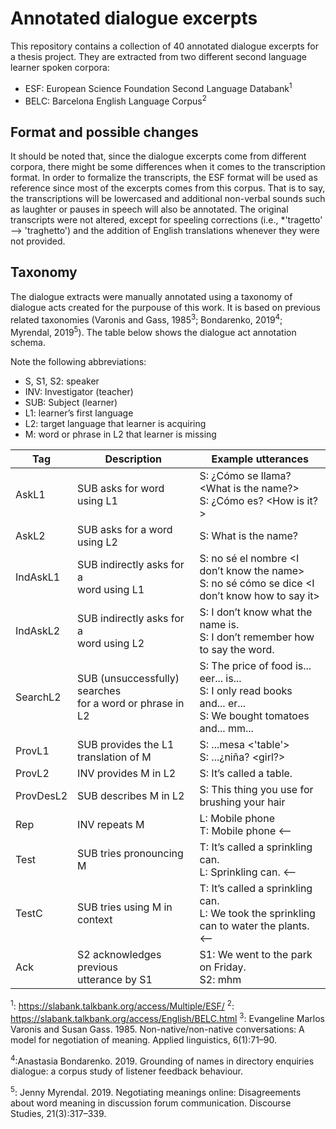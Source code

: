 # Annotated dialogue excerpts
This repository contains a collection of 40 annotated dialogue excerpts for a thesis project. They are extracted from two different second language learner spoken corpora: 

- ESF: European Science Foundation Second Language Databank<sup>1</sup>
- BELC: Barcelona English Language Corpus<sup>2</sup>

## Format and possible changes
It should be noted that, since the dialogue excerpts come from different corpora, there might be some differences when it comes to the transcription format. In order to formalize the transcripts, the ESF format will be used as reference since most of the excerpts comes from this corpus. That is to say, the transcriptions will be lowercased and additional non-verbal sounds such as laughter or pauses in speech will also be annotated. The original transcripts were not altered, except for speeling corrections (i.e., *'tragetto' --> 'traghetto') and the addition of English translations whenever they were not provided. 

## Taxonomy
The dialogue extracts were manually annotated using a taxonomy of dialogue acts created for the purpouse of this work. It is based on previous related taxonomies (Varonis and Gass, 1985<sup>3</sup>; Bondarenko, 2019<sup>4</sup>; Myrendal, 2019<sup>5</sup>). The table below shows the dialogue act annotation schema.

Note the following abbreviations:
- S, S1, S2: speaker
- INV: Investigator (teacher)
- SUB: Subject (learner)
- L1: learner’s first language
- L2: target language that learner is acquiring
- M: word or phrase in L2 that learner is missing

| Tag       | Description                       | Example utterances|                                                      
|-----------|-----------------------------------|-------------------|
| AskL1     | SUB asks for word using L1       | S: ¿Cómo se llama? <What is the name?> <br /> S: ¿Cómo es? <How is it?> |
| AskL2     | SUB asks for a word using L2     | S: What is the name? |           
| IndAskL1  | SUB indirectly asks for a <br /> word using L1 | S: no sé el nombre <I don’t know the name> <br /> S: no sé cómo se dice <I don’t know how to say it> |           
| IndAskL2  | SUB indirectly asks for a <br /> word using L2 | S: I don’t know what the name is. <br /> S: I don’t remember how to say the word.|
| SearchL2  | SUB (unsuccessfully) searches <br /> for a word or phrase in L2 | S: The price of food is... eer... is... <br /> S: I only read books and... er... <br /> S: We bought tomatoes and... mm... |           
| ProvL1    | SUB provides the L1 translation of M | S: ...mesa <'table'> <br /> S: ...¿niña? <girl?> |      
| ProvL2    | INV provides M in L2             | S: It’s called a table. |           
| ProvDesL2 | SUB describes M in L2            | S: This thing you use for brushing your hair                |           
| Rep       | INV  repeats M                   | L: Mobile phone  <br /> T: Mobile phone <--                 |           
| Test      | SUB tries pronouncing M          | T: It’s called a sprinkling can. <br /> L: Sprinkling can. <-- |      
| TestC     | SUB tries using M in context     | T: It’s called a sprinkling can. <br /> L: We took the sprinkling can to water the plants. <-- |           
| Ack    | S2 acknowledges previous <br /> utterance by S1 | S1: We went to the park on Friday. <br /> S2: mhm |



<sup>1</sup>: https://slabank.talkbank.org/access/Multiple/ESF/
<sup>2</sup>: https://slabank.talkbank.org/access/English/BELC.html
<sup>3</sup>: Evangeline Marlos Varonis and Susan Gass. 1985. Non-native/non-native conversations: A model for negotiation of meaning. Applied linguistics, 6(1):71–90.

<sup>4</sup>:Anastasia Bondarenko. 2019. Grounding of names in directory enquiries dialogue: a corpus study of listener feedback behaviour.

<sup>5</sup>: Jenny Myrendal. 2019. Negotiating meanings online: Disagreements about word meaning in discussion forum communication. Discourse Studies, 21(3):317–339.

